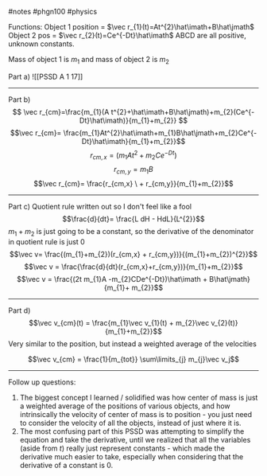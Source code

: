 #notes #phgn100 #physics

Functions:
Object 1 position = $\vec r_{1}(t)=At^{2}\hat\imath+B\hat\jmath$
Object 2 pos = $\vec r_{2}(t)=Ce^{-Dt}\hat\imath$
ABCD are all positive, unknown constants.

Mass of object 1 is $m_{1}$ and mass of object 2 is $m_{2}$

Part a)
![[PSSD A 1 17]]


---
Part b)
$$
\vec r_{cm}=\frac{m_{1}(A t^{2}+\hat\imath+B\hat\jmath)+m_{2}(Ce^{-Dt}\hat\imath)}{m_{1}+m_{2}}
$$
$$\vec r_{cm}= \frac{m_{1}At^{2}\hat\imath+m_{1}B\hat\jmath+m_{2}Ce^{-Dt}\hat\imath}{m_{1}+m_{2}}$$
$$r_{cm,x}= (m_{1}At^{2}+m_{2}Ce^{-Dt})$$
$$r_{cm,y}=m_{1}B$$
$$\vec r_{cm}= \frac{r_{cm,x} \ + r_{cm,y}}{m_{1}+m_{2}}$$


---
Part c)
Quotient rule written out so I don't feel like a fool
$$\frac{d}{dt}= \frac{L dH - HdL}{L^{2}}$$
$m_{1}+m_{2}$ is just going to be a constant, so the derivative of the denominator in quotient rule is just 0
$$\vec v= \frac{(m_{1}+m_{2})(r_{cm,x} + r_{cm,y})}{(m_{1}+m_{2})^{2}}$$
$$\vec v = \frac{\frac{d}{dt}(r_{cm,x}+r_{cm,y})}{m_{1}+m_{2}}$$
$$\vec v = \frac{(2t m_{1}A  -m_{2}CDe^{-Dt})\hat\imath   + B\hat\jmath}{m_{1}+ m_{2}}$$

---
Part d)
$$\vec v_{cm}(t) = \frac{m_{1}\vec v_{1}(t) + m_{2}\vec v_{2}(t)}{m_{1}+m_{2}}$$
Very similar to the position, but instead a weighted average of the velocities

$$\vec v_{cm} = \frac{1}{m_{tot}} \sum\limits_{j} m_{j}\vec v_j$$

---

Follow up questions: 
1. The biggest concept I learned / solidified was how center of mass is just a weighted average of the positions of various objects, and how intrinsically the velocity of center of mass is to position - you just need to consider the velocity of all the objects, instead of just where it is.
2. The most confusing part of this PSSD was attempting to simplify the equation and take the derivative, until we realized that all the variables (aside from $t$) really just represent constants - which made the derivative much easier to take, especially when considering that the derivative of a constant is 0. 